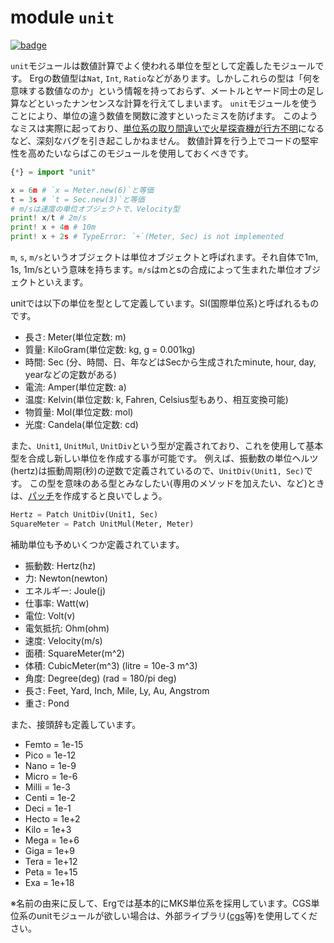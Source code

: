# module `unit`

[![badge](https://img.shields.io/endpoint.svg?url=https%3A%2F%2Fgezf7g7pd5.execute-api.ap-northeast-1.amazonaws.com%2Fdefault%2Fsource_up_to_date%3Fowner%3Derg-lang%26repos%3Derg%26ref%3Dmain%26path%3Ddoc/EN/API/modules/unit.md%26commit_hash%3D06f8edc9e2c0cee34f6396fd7c64ec834ffb5352)](https://gezf7g7pd5.execute-api.ap-northeast-1.amazonaws.com/default/source_up_to_date?owner=erg-lang&repos=erg&ref=main&path=doc/EN/API/modules/unit.md&commit_hash=06f8edc9e2c0cee34f6396fd7c64ec834ffb5352)

`unit`モジュールは数値計算でよく使われる単位を型として定義したモジュールです。
Ergの数値型は`Nat`, `Int`, `Ratio`などがあります。しかしこれらの型は「何を意味する数値なのか」という情報を持っておらず、メートルとヤード同士の足し算などといったナンセンスな計算を行えてしまいます。
`unit`モジュールを使うことにより、単位の違う数値を関数に渡すといったミスを防げます。
このようなミスは実際に起っており、[単位系の取り間違いで火星探査機が行方不明](http://www.sydrose.com/case100/287/)になるなど、深刻なバグを引き起こしかねません。
数値計算を行う上でコードの堅牢性を高めたいならばこのモジュールを使用しておくべきです。

```python
{*} = import "unit"

x = 6m # `x = Meter.new(6)`と等価
t = 3s # `t = Sec.new(3)`と等価
# m/sは速度の単位オブジェクトで、Velocity型
print! x/t # 2m/s
print! x + 4m # 10m
print! x + 2s # TypeError: `+`(Meter, Sec) is not implemented
```

`m`, `s`, `m/s`というオブジェクトは単位オブジェクトと呼ばれます。それ自体で1m, 1s, 1m/sという意味を持ちます。`m/s`はmとsの合成によって生まれた単位オブジェクトといえます。

unitでは以下の単位を型として定義しています。SI(国際単位系)と呼ばれるものです。

* 長さ: Meter(単位定数: m)
* 質量: KiloGram(単位定数: kg, g = 0.001kg)
* 時間: Sec (分、時間、日、年などはSecから生成されたminute, hour, day, yearなどの定数がある)
* 電流: Amper(単位定数: a)
* 温度: Kelvin(単位定数: k, Fahren, Celsius型もあり、相互変換可能)
* 物質量: Mol(単位定数: mol)
* 光度: Candela(単位定数: cd)

また、`Unit1`, `UnitMul`, `UnitDiv`という型が定義されており、これを使用して基本型を合成し新しい単位を作成する事が可能です。
例えば、振動数の単位ヘルツ(hertz)は振動周期(秒)の逆数で定義されているので、`UnitDiv(Unit1, Sec)`です。
この型を意味のある型とみなしたい(専用のメソッドを加えたい、など)ときは、[パッチ](./../../syntax/type/07_patch.md)を作成すると良いでしょう。

```python
Hertz = Patch UnitDiv(Unit1, Sec)
SquareMeter = Patch UnitMul(Meter, Meter)
```

補助単位も予めいくつか定義されています。

* 振動数: Hertz(hz)
* 力: Newton(newton)
* エネルギー: Joule(j)
* 仕事率: Watt(w)
* 電位: Volt(v)
* 電気抵抗: Ohm(ohm)
* 速度: Velocity(m/s)
* 面積: SquareMeter(m^2)
* 体積: CubicMeter(m^3) (litre = 10e-3 m^3)
* 角度: Degree(deg) (rad = 180/pi deg)
* 長さ: Feet, Yard, Inch, Mile, Ly, Au, Angstrom
* 重さ: Pond

また、接頭辞も定義しています。

* Femto = 1e-15
* Pico = 1e-12
* Nano = 1e-9
* Micro = 1e-6
* Milli = 1e-3
* Centi = 1e-2
* Deci = 1e-1
* Hecto = 1e+2
* Kilo = 1e+3
* Mega = 1e+6
* Giga = 1e+9
* Tera = 1e+12
* Peta = 1e+15
* Exa = 1e+18

※名前の由来に反して、Ergでは基本的にMKS単位系を採用しています。CGS単位系のunitモジュールが欲しい場合は、外部ライブラリ([cgs](https://github.com/mtshiba/cgs)等)を使用してください。
